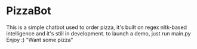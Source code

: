 # PizzaBot

This is a simple chatbot used to order pizza, it's built on regex nltk-based intelligence and it's still in development.
to launch a demo, just run main.py
Enjoy :) "Want some pizza" 
